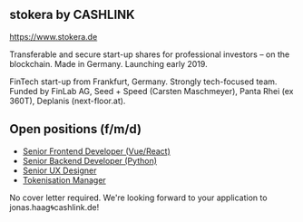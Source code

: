 ## stokera by CASHLINK

https://www.stokera.de

Transferable and secure start-up shares for professional investors – on the blockchain. Made in Germany. Launching early 2019.

FinTech start-up from Frankfurt, Germany. Strongly tech-focused team. Funded by FinLab AG, Seed + Speed (Carsten Maschmeyer), Panta Rhei (ex 360T), Deplanis (next-floor.at).

## Open positions (f/m/d)

- [Senior Frontend Developer (Vue/React)](https://stokera.de/jobs/frontend-entwickler-m-w/)
- [Senior Backend Developer (Python)](https://stokera.de/jobs/backend-entwicklung/)
- [Senior UX Designer](https://stokera.de/jobs/ux-design/)
- [Tokenisation Manager](https://stokera.de/jobs/senior-tokenisation-manager-m-w/)

No cover letter required. We're looking forward to your application to jonas.haag🌀cashlink.de!
